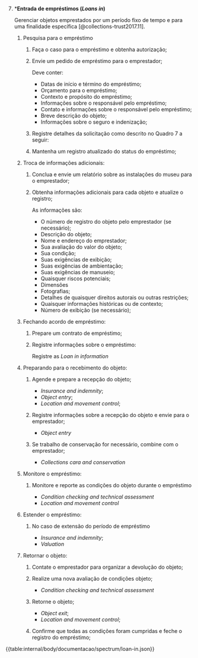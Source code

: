 7.  \***Entrada de empréstimos (_Loans in_)**

    Gerenciar objetos emprestados por um período fixo de tempo e para uma finalidade específica [@collections-trust2017.11].

    1.  Pesquisa para o empréstimo

        1.  Faça o caso para o empréstimo e obtenha autorização;

        2.  Envie um pedido de empréstimo para o emprestador;

            Deve conter:

            - Datas de início e término do empréstimo;
            - Orçamento para o empréstimo;
            - Contexto e propósito do empréstimo;
            - Informações sobre o responsável pelo empréstimo;
            - Contato e informações sobre o responsável pelo empréstimo;
            - Breve descrição do objeto;
            - Informações sobre o seguro e indenização;

        3.  Registre detalhes da solicitação como descrito no Quadro 7 a seguir:

        4.  Mantenha um registro atualizado do status do empréstimo;

    2.  Troca de informações adicionais:

        1.  Conclua e envie um relatório sobre as instalações do museu para o emprestador;

        2.  Obtenha informações adicionais para cada objeto e atualize o registro;

            As informações são:

            - O número de registro do objeto pelo emprestador (se necessário);
            - Descrição do objeto;
            - Nome e endereço do emprestador;
            - Sua avaliação do valor do objeto;
            - Sua condição;
            - Suas exigências de exibição;
            - Suas exigências de ambientação;
            - Suas exigências de manuseio;
            - Quaisquer riscos potenciais;
            - Dimensões
            - Fotografias;
            - Detalhes de quaisquer direitos autorais ou outras restrições;
            - Quaisquer informações históricas ou de contexto;
            - Número de exibição (se necessário);

    3.  Fechando acordo de empréstimo:

        1.  Prepare um contrato de empréstimo;

        2.  Registre informações sobre o empréstimo:

            Registre as _Loan in information_

    4.  Preparando para o recebimento do objeto:

        1.  Agende e prepare a recepção do objeto;

            - _Insurance and indemnity_;
            - _Object entry_;
            - _Location and movement control_;

        2.  Registre informações sobre a recepção do objeto e envie para o emprestador;

            - _Object entry_

        3.  Se trabalho de conservação for necessário, combine com o emprestador;

            - _Collections cara and conservation_

    5.  Monitore o empréstimo:

        1.  Monitore e reporte as condições do objeto durante o empréstimo

            - _Condition checking and technical assessment_
            - _Location and movement control_

    6.  Estender o empréstimo:

        1.  No caso de extensão do período de empréstimo

            - _Insurance and indemnity_;
            - _Valuation_

    7.  Retornar o objeto:

        1.  Contate o emprestador para organizar a devolução do objeto;

        2.  Realize uma nova avaliação de condições objeto;

            - _Condition checking and technical assessment_

        3.  Retorne o objeto;

            - _Object exit_;
            - _Location and movement control_;

        4.  Confirme que todas as condições foram cumpridas e feche o registro do empréstimo;

{{table:internal/body/documentacao/spectrum/loan-in.json}}
